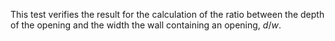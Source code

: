 This test verifies the result for the calculation
of the ratio between the depth of the opening and
the width the wall containing an opening,
$d/w$.